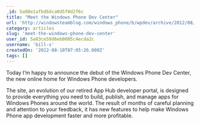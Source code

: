 ```yaml
---
_id: 5a88e1afbd6dca0d5f0d2f6c
title: "Meet the Windows Phone Dev Center"
url: 'http://windowsteamblog.com/windows_phone/b/wpdev/archive/2012/08/07/meet-the-windows-phone-dev-center.aspx'
category: articles
slug: 'meet-the-windows-phone-dev-center'
user_id: 5a83ce59d6eb0005c4ecda2c
username: 'bill-s'
createdOn: '2012-08-10T07:05:26.000Z'
tags: []
---
```


Today I’m happy to announce the debut of the Windows Phone Dev Center, the new online home for Windows Phone developers.

The site, an evolution of our retired App Hub developer portal, is designed to provide everything you need to build, publish, and manage apps for Windows Phones around the world. The result of months of careful planning and attention to your feedback, it has new features to help make Windows Phone app development faster and more profitable.
